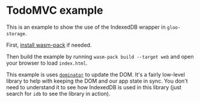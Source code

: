 # TodoMVC example

This is an example to show the use of the IndexedDB wrapper in `gloo-storage`.

First, [install wasm-pack](https://rustwasm.github.io/wasm-pack/installer/) if needed.

Then build the example by running `wasm-pack build --target web` and open your browser to load `index.html`.

This example is uses [`dominator`](https://crates.io/crates/dominator) to update the DOM. It's a fairly low-level library to help with keeping the DOM and our app state in sync. You don't need to understand it to see how IndexedDB is used in this library (just search for `idb` to see the library in action).
